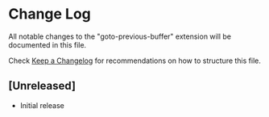 # Change Log

All notable changes to the "goto-previous-buffer" extension will be documented in this file.

Check [Keep a Changelog](http://keepachangelog.com/) for recommendations on how to structure this file.

## [Unreleased]

- Initial release